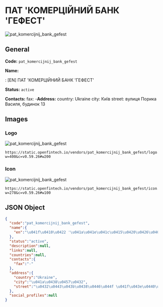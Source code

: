 
# ПАТ 'КОМЕРЦІЙНИЙ БАНК 'ГЕФЕСТ' 
![pat_komercijnij_bank_gefest](https://static.openfintech.io/vendors/pat_komercijnij_bank_gefest/logo.svg?w=400&c=v0.59.26#w200)  

## General 
 
**Code:** `pat_komercijnij_bank_gefest` 
 
**Name:** 
 
:	[EN] ПАТ 'КОМЕРЦІЙНИЙ БАНК 'ГЕФЕСТ' 
 
**Status:** `active` 
 
**Contacts:** 
fax: -**Address:** 
country: Ukraine 
city: Київ 
street: вулиця Порика Василя, будинок 13 

## Images 

### Logo 
 
![pat_komercijnij_bank_gefest](https://static.openfintech.io/vendors/pat_komercijnij_bank_gefest/logo.svg?w=400&c=v0.59.26#w200)  

```
https://static.openfintech.io/vendors/pat_komercijnij_bank_gefest/logo.svg?w=400&c=v0.59.26#w200
```  

### Icon 
 
![pat_komercijnij_bank_gefest](https://static.openfintech.io/vendors/pat_komercijnij_bank_gefest/icon.svg?w=278&c=v0.59.26#w100)  

```
https://static.openfintech.io/vendors/pat_komercijnij_bank_gefest/icon.svg?w=278&c=v0.59.26#w100
```  

## JSON Object 

```json
{
  "code":"pat_komercijnij_bank_gefest",
  "name":{
    "en":"\u041f\u0410\u0422 '\u041a\u041e\u041c\u0415\u0420\u0426\u0406\u0419\u041d\u0418\u0419 \u0411\u0410\u041d\u041a '\u0413\u0415\u0424\u0415\u0421\u0422'"
  },
  "status":"active",
  "description":null,
  "links":null,
  "countries":null,
  "contacts":{
    "fax":"-"
  },
  "address":{
    "country":"Ukraine",
    "city":"\u041a\u0438\u0457\u0432",
    "street":"\u0432\u0443\u043b\u0438\u0446\u044f \u041f\u043e\u0440\u0438\u043a\u0430 \u0412\u0430\u0441\u0438\u043b\u044f, \u0431\u0443\u0434\u0438\u043d\u043e\u043a 13"
  },
  "social_profiles":null
}
```  
